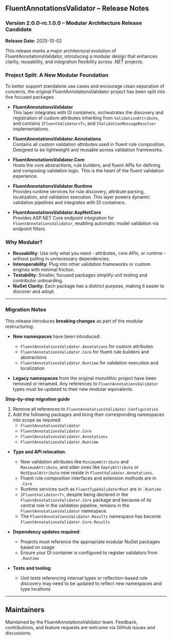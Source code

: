 ﻿## FluentAnnotationsValidator – Release Notes

### Version 2.0.0-rc.1.0.0 – Modular Architecture Release Candidate

**Release Date:** 2025-10-02

This release marks a major architectural evolution of FluentAnnotationsValidator, introducing a modular design that enhances clarity, reusability, and integration flexibility across .NET projects.

### Project Split: A New Modular Foundation

To better support standalone use cases and encourage clean separation of concerns, the original FluentAnnotationsValidator project has been split into five focused packages:

- **FluentAnnotationsValidator**  
  This layer integrates with DI containers, orchestrates the discovery and registration of custom attributes inheriting from `ValidationAttribute`, and contains `IFluentValidator<T>`, and `IValidationMessageResolver` implementations.

- **FluentAnnotationsValidator.Annotations**  
  Contains all custom validation attributes used in fluent rule composition. Designed to be lightweight and reusable across validation frameworks.

- **FluentAnnotationsValidator.Core**  
  Hosts the core abstractions, rule builders, and fluent APIs for defining and composing validation logic. This is the heart of the fluent validation experience.

- **FluentAnnotationsValidator.Runtime**  
  Provides runtime services for rule discovery, attribute parsing, localization, and validation execution. This layer powers dynamic validation pipelines and integrates with DI containers.

- **FluentAnnotationsValidator.AspNetCore**  
  Provides ASP.NET Core endpoint integration for `FluentAnnotationsValidator`, enabling automatic model validation via endpoint filters.

### Why Modular?

- **Reusability**: Use only what you need - attributes, core APIs, or runtime - without pulling in unnecessary dependencies.
- **Interoperability**: Plug into other validation frameworks or custom engines with minimal friction.
- **Testability**: Smaller, focused packages simplify unit testing and contributor onboarding.
- **NuGet Clarity**: Each package has a distinct purpose, making it easier to discover and adopt.

---

### Migration Notes

This release introduces **breaking changes** as part of the modular restructuring:

- **New namespaces** have been introduced:
  - `FluentAnnotationsValidator.Annotations` for custom attributes
  - `FluentAnnotationsValidator.Core` for fluent rule builders and abstractions
  - `FluentAnnotationsValidator.Runtime` for validation execution and localization

- **Legacy namespaces** from the original monolithic project have been removed or renamed. Any references to `FluentAnnotationsValidator` types must be updated to their new modular equivalents.

**Step-by-step migration guide**
1. Remove all references to `FluentAnnotationsValidator.Configuration`
2. Add the following packages and bring their corresponding namespaces into scope as required:
	- `FluentAnnotationsValidator`
	- `FluentAnnotationsValidator.Core`
	- `FluentAnnotationsValidator.Annotations`
	- `FluentAnnotationsValidator.Runtime`

- **Type and API relocation**:
  - New validation attributes like `MinimumAttribute` and `MaximumAttribute`, and older ones like `EmptyAttribute` or `NotEqualAttribute` now reside in `FluentValidator.Annotations`.
  - Fluent rule composition interfaces and extension methods are in `.Core`
  - Runtime services such as `FluentTypeValidatorRoot` are in `.Runtime`
  - `IFluentValidator<T>`, despite being declared in the `FluentAnnotationsValidator.Core` package and because of its central role in the validation pipeline, remains in the `FluentAnnotationsValidator` namespace.
  - The `FluentAnnotationsValidator.Results` namespace has become `FluentAnnotationsValidator.Core.Results`

- **Dependency updates required**:
  - Projects must reference the appropriate modular NuGet packages based on usage
  - Ensure your DI container is configured to register validators from `.Runtime`

- **Tests and tooling**:
  - Unit tests referencing internal types or reflection-based rule discovery may need to be updated to reflect new namespaces and type locations

---

## Maintainers

Maintained by the FluentAnnotationsValidator team. Feedback, contributions, and feature requests are welcome via GitHub issues and discussions.